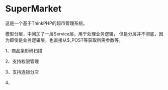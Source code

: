 SuperMarket
===========

这是一个基于ThinkPHP的超市管理系统。


模型分层，中间加了一层Service层，用于处理业务逻辑，
但是分层并不彻底，因为即使是业务逻辑层，也直接从$_POST等获取所需参数等，

1、商品条形码扫描

2、支持权限管理

3、支持连锁分店

4、
